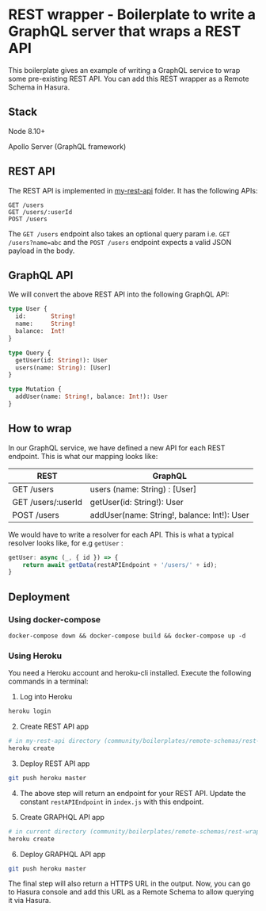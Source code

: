 # REST wrapper - Boilerplate to write a GraphQL server that wraps a REST API

This boilerplate gives an example of writing a GraphQL service to wrap some pre-existing REST API.
You can add this REST wrapper as a Remote Schema in Hasura.

## Stack

Node 8.10+

Apollo Server (GraphQL framework)

## REST API

The REST API is implemented in [my-rest-api](src/my-rest-api/) folder. It has the following APIs:

```http
GET /users
GET /users/:userId
POST /users
```

The `GET /users` endpoint also takes an optional query param i.e. `GET /users?name=abc` and the `POST /users` endpoint expects a valid JSON payload in the body.

## GraphQL API

We will convert the above REST API into the following GraphQL API:

```graphql
type User {
  id:       String!
  name:     String!
  balance:  Int!
}

type Query {
  getUser(id: String!): User
  users(name: String): [User]
}

type Mutation {
  addUser(name: String!, balance: Int!): User
}
```

## How to wrap

In our GraphQL service, we have defined a new API for each REST endpoint. This is what our mapping looks like:

| REST               | GraphQL                                     |
| ------------------ | ------------------------------------------- |
| GET /users         | users (name: String) : [User]               |
| GET /users/:userId | getUser(id: String!): User                  |
| POST /users        | addUser(name: String!, balance: Int!): User |

We would have to write a resolver for each API. This is what a typical resolver looks like, for e.g `getUser` :

```javascript
getUser: async (_, { id }) => {
    return await getData(restAPIEndpoint + '/users/' + id);
}
```

## Deployment

### Using docker-compose

```shell
docker-compose down && docker-compose build && docker-compose up -d
```

### Using Heroku

You need a Heroku account and heroku-cli installed. Execute the following commands in a terminal:

1. Log into Heroku

  ```bash
  heroku login
  ```

2. Create REST API app

  ```bash
  # in my-rest-api directory (community/boilerplates/remote-schemas/rest-wrapper/my-rest-api)
  heroku create
  ```

3. Deploy REST API app

  ```bash
  git push heroku master
  ```

4. The above step will return an endpoint for your REST API. Update the constant `restAPIEndpoint` in `index.js` with this endpoint.

5. Create GRAPHQL API app

  ```bash
  # in current directory (community/boilerplates/remote-schemas/rest-wrapper)
  heroku create
  ```

6. Deploy GRAPHQL API app

  ```bash
  git push heroku master
  ```

The final step will also return a HTTPS URL in the output. Now, you can go to Hasura console and add this URL as a Remote Schema to allow querying it via Hasura.
